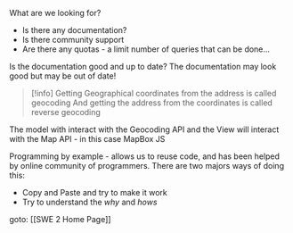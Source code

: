 What are we looking for?
- Is there any documentation?
- Is there community support
- Are there any quotas - a limit number of queries that can be done...

Is the documentation good and up to date? The documentation may look good but may be out of date!

>[!info] Getting Geographical coordinates from the address is called geocoding
>And getting the address from the coordinates is called reverse geocoding

The model with interact with the Geocoding API and the View will interact with the Map API - in this case MapBox JS

Programming by example - allows us to reuse code, and has been helped by online community of programmers. There are two majors ways of doing this:
- Copy and Paste and try to make it work
- Try to understand the *why* and *hows*


goto: [[SWE 2 Home Page]]